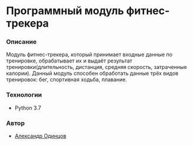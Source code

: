 # Программный модуль фитнес-трекера

### Описание
Модуль фитнес-трекера, который принимает входные данные по тренировке, обрабатывает их и выдаёт результат тренировки(длительность, дистанция, средняя скорость, затраченные калории).
Данный модуль способен обработать данные трёх видов тренировок: бег, спортивная ходьба, плавание.

### Технологии
- Python 3.7

### Автор
- [Александр Одинцов](https://github.com/ODIN-NN "Github page")
